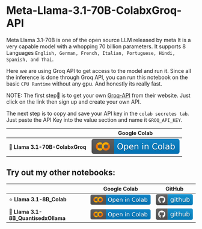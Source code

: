 # Meta-Llama-3.1-70B-ColabxGroq-API

Meta Llama 3.1-70B is one of the open source LLM released by meta It is a very capable model with a whopping 70 billion parameters. It supports 8 Languages `English, German, French, Italian, Portuguese, Hindi, Spanish, and Thai`.

Here we are using Groq API to get access to the model and run it. Since all the inference is done through Groq API, you can run this notebook on the basic `CPU Runtime` without any gpu. And honestly its really fast.

NOTE: The first step🥇 is to get your own [Groq-API](https://console.groq.com/keys) from their website. Just click on the link then sign up and create your own API.

The next step is to copy and save your API key in the `colab secretes tab`.<br> Just paste the API Key into the value section and name it `GROQ_API_KEY`.

| |Google Colab|
|:--|:-:|
| 🌟 **Llama 3.1-70B-ColabxGroq** |  [![Open in Colab](https://github.com/73LIX/Meta-Llama-3.1-8BxColab/blob/main/asset/colab_logo.svg)](https://colab.research.google.com/drive/1_B3vedI7H994TIm8w0f82Meguj-TtJt0?usp=sharing)


## Try out my other notebooks:

| |Google Colab|GitHub|
|:--|:-:|:-:|
| ⭐ **Llama 3.1-8B_Colab** | [![Open in Colab](https://github.com/73LIX/Meta-Llama-3.1-8BxColab/blob/main/asset/colab_logo.svg)](https://colab.research.google.com/drive/10c_GQ8wqVXuX5JciX0gHVstO0WHaUbqD?usp=sharing ) | [![GitHub](https://github.com/73LIX/Meta-Llama-3.1-8BQuantisedxColab-Ollama/blob/main/assets/github.svg)](https://github.com/73LIX/Meta-Llama-3.1-8BxColab.git)
| 🌟 **Llama 3.1-8B_QuantisedxOllama** |  [![Open in Colab](https://github.com/73LIX/Meta-Llama-3.1-8BxColab/blob/main/asset/colab_logo.svg)](https://colab.research.google.com/drive/1S9q6cvH8y2WMml7pczg0Bl-VS6Le-jzZ?usp=sharing) | [![GitHub](https://github.com/73LIX/Meta-Llama-3.1-8BQuantisedxColab-Ollama/blob/main/assets/github.svg)](https://github.com/73LIX/Meta-Llama-3.1-8BQuantisedxColab-Ollama.git)

